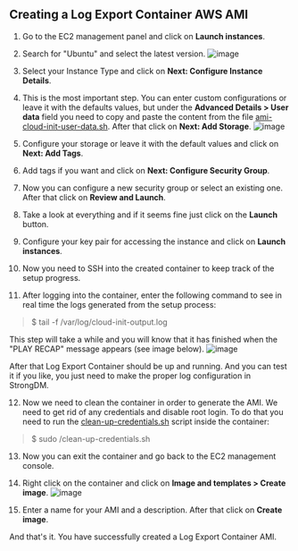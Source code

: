 ## Creating a Log Export Container AWS AMI 
1. Go to the EC2 management panel and click on **Launch instances**.

2. Search for "Ubuntu" and select the latest version.
![image](https://user-images.githubusercontent.com/20745533/158170962-5beb2784-277a-45d4-b30c-94a7a1511ed1.png)

3. Select your Instance Type and click on **Next: Configure Instance Details**.

4. This is the most important step. You can enter custom configurations or leave it with the defaults values, but under the **Advanced Details > User data** field you need to copy and paste the content from the file [ami-cloud-init-user-data.sh](ami-cloud-init-user-data.sh). After that click on **Next: Add Storage**.
![image](https://user-images.githubusercontent.com/20745533/158171270-ebc54d1a-86fc-44a1-8675-8cdd749ecaba.png)

5. Configure your storage or leave it with the default values and click on **Next: Add Tags**.

6. Add tags if you want and click on **Next: Configure Security Group**.

7. Now you can configure a new security group or select an existing one. After that click on **Review and Launch**.

8. Take a look at everything and if it seems fine just click on the **Launch** button.

9. Configure your key pair for accessing the instance and click on **Launch instances**.

10. Now you need to SSH into the created container to keep track of the setup progress.

11. After logging into the container, enter the following command to see in real time the logs generated from the setup process:
> $ tail -f /var/log/cloud-init-output.log

This step will take a while and you will know that it has finished when the "PLAY RECAP" message appears (see image below).
![image](https://user-images.githubusercontent.com/20745533/158178473-e57209a0-32c5-48a1-99e2-8a455e7f4f16.png)

After that Log Export Container should be up and running. And you can test it if you like, you just need to make the proper log configuration in StrongDM.

12. Now we need to clean the container in order to generate the AMI. We need to get rid of any credentials and disable root login. To do that you need to run the [clean-up-credentials.sh](build-utils/clean-up-credentials.sh) script inside the container:
> $ sudo /clean-up-credentials.sh

13. Now you can exit the container and go back to the EC2 management console.

14. Right click on the container and click on **Image and templates > Create image**.
![image](https://user-images.githubusercontent.com/20745533/158180602-df3021dc-09ca-415c-9abc-0166128410c7.png)

15. Enter a name for your AMI and a description. After that click on **Create image**.

And that's it. You have successfully created a Log Export Container AMI.
